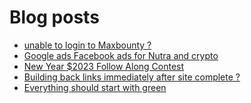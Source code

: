 # Blog posts
<!-- BLOG-POST-LIST:START -->
- [unable to login to Maxbounty ?](https://afflift.com/f/threads/unable-to-login-to-maxbounty.10298/)
- [Google ads Facebook ads for Nutra and crypto](https://afflift.com/f/threads/google-ads-facebook-ads-for-nutra-and-crypto.10295/)
- [New Year $2023 Follow Along Contest](https://afflift.com/f/threads/new-year-2023-follow-along-contest.10177/)
- [Building back links immediately after site complete ?](https://afflift.com/f/threads/building-back-links-immediately-after-site-complete.10276/)
- [Everything should start with green](https://afflift.com/f/threads/everything-should-start-with-green.10253/)
<!-- BLOG-POST-LIST:END -->

